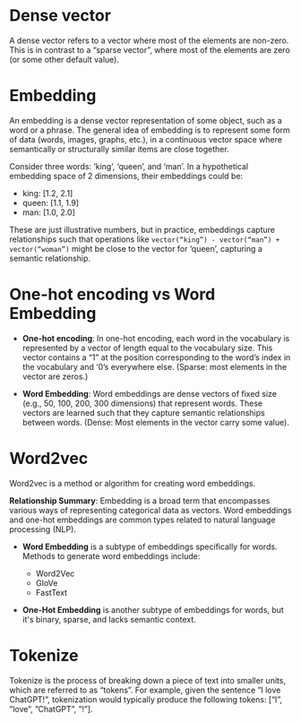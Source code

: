 # Dense vector

A dense vector refers to a vector where most of the elements are non-zero. This is in contrast to a “sparse vector”, where most of the elements are zero (or some other default value).

# Embedding

An embedding is a dense vector representation of some object, such as a word or a phrase. The general idea of embedding is to represent some form of data (words, images, graphs, etc.), in a continuous vector space where semantically or structurally similar items are close together.

Consider three words: ‘king’, ‘queen’, and ‘man’. In a hypothetical embedding space of 2 dimensions, their embeddings could be:
- king: [1.2, 2.1]
- queen: [1.1, 1.9]
- man: [1.0, 2.0]

These are just illustrative numbers, but in practice, embeddings capture relationships such that operations like `vector(“king”) - vector(“man”) + vector(“woman”)` might be close to the vector for ‘queen’, capturing a semantic relationship.

# One-hot encoding vs Word Embedding

- **One-hot encoding**: In one-hot encoding, each word in the vocabulary is represented by a vector of length equal to the vocabulary size. This vector contains a “1” at the position corresponding to the word’s index in the vocabulary and ‘0’s everywhere else. (Sparse: most elements in the vector are zeros.)
  
- **Word Embedding**: Word embeddings are dense vectors of fixed size (e.g., 50, 100, 200, 300 dimensions) that represent words. These vectors are learned such that they capture semantic relationships between words. (Dense: Most elements in the vector carry some value).

# Word2vec

Word2vec is a method or algorithm for creating word embeddings.

**Relationship Summary**:
Embedding is a broad term that encompasses various ways of representing categorical data as vectors. Word embeddings and one-hot embeddings are common types related to natural language processing (NLP).
- **Word Embedding** is a subtype of embeddings specifically for words. Methods to generate word embeddings include:
  - Word2Vec
  - GloVe
  - FastText
  
- **One-Hot Embedding** is another subtype of embeddings for words, but it's binary, sparse, and lacks semantic context.

# Tokenize

Tokenize is the process of breaking down a piece of text into smaller units, which are referred to as “tokens”. For example, given the sentence ”I love ChatGPT!”, tokenization would typically produce the following tokens: [“I”, ”love”, ”ChatGPT”, ”!”].
